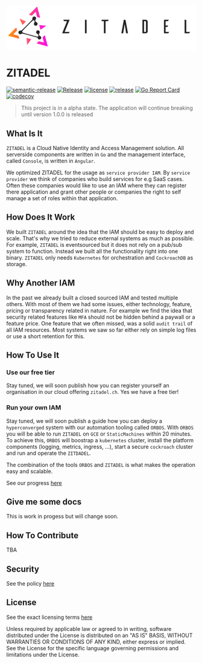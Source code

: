 ![ZITADEL](./docs/img/zitadel-logo-oneline-lightdesign@2x.png)

# ZITADEL

[![semantic-release](https://img.shields.io/badge/%20%20%F0%9F%93%A6%F0%9F%9A%80-semantic--release-e10079.svg)](https://github.com/semantic-release/semantic-release)
[![Release](https://github.com/caos/zitadel/workflows/Release/badge.svg)](https://github.com/caos/zitadel/actions)
[![license](https://badgen.net/github/license/caos/zitadel/)](https://github.com/caos/zitadel/blob/master/LICENSE)
[![release](https://badgen.net/github/release/caos/zitadel/stable)](https://github.com/caos/zitadel/releases)
[![Go Report Card](https://goreportcard.com/badge/github.com/caos/zitadel)](https://goreportcard.com/report/github.com/caos/zitadel)
[![codecov](https://codecov.io/gh/caos/zitadel/branch/master/graph/badge.svg)](https://codecov.io/gh/caos/zitadel)

> This project is in a alpha state. The application will continue breaking until version 1.0.0 is released

## What Is It

`ZITADEL` is a Cloud Native Identity and Access Management solution. All serverside components are written in `Go` and the management interface, called `Console`, is written in `Angular`.

We optimized ZITADEL for the usage as `service provider IAM`. By `service provider` we think of companies who build services for e.g SaaS cases. Often these companies would like to use an IAM where they can register there application and grant other people or companies the right to self manage a set of roles within that application.

## How Does It Work

We built `ZITADEL` around the idea that the IAM should be easy to deploy and scale. That's why we tried to reduce external systems as much as possible.
For example, `ZITADEL` is eventsourced but it does not rely on a pub/sub system to function. Instead we built all the functionality right into one binary.
`ZITADEL` only needs `Kubernetes` for orchestration and `CockroachDB` as storage.

## Why Another IAM

In the past we already built a closed sourced IAM and tested multiple others. With most of them we had some issues, either technology, feature, pricing or transparency related in nature. For example we find the idea that security related features like `MFA` should not be hidden behind a paywall or a feature price.
One feature that we often missed, was a solid `audit trail` of all IAM resources. Most systems we saw so far either rely on simple log files or use a short retention for this.

## How To Use It

### Use our free tier

Stay tuned, we will soon publish how you can register yourself an organisation in our cloud offering `zitadel.ch`.
Yes we have a free tier!

### Run your own IAM

Stay tuned, we will soon publish a guide how you can deploy a `hyperconverged` system with our automation tooling called `ORBOS`.
With `ORBOS` you will be able to run `ZITADEL` on `GCE` or `StaticMachines` within 20 minutes. To achieve this, `ORBOS` will boostrap a `kubernetes` cluster, install the platform components (logging, metrics, ingress, ...), start a secure `cockroach` cluster and run and operate the `ZITDADEL`.

The combination of the tools `ORBOS` and `ZITADEL` is what makes the operation easy and scalable.

See our progress [here](https://github.com/caos/orbos/pull/256)

## Give me some docs

This is work in progess but will change soon.

## How To Contribute

TBA

## Security

See the policy [here](./SECURITY.md)

## License

See the exact licensing terms [here](./LICENSE)

Unless required by applicable law or agreed to in writing, software distributed under the License is distributed on an "AS IS" BASIS, WITHOUT WARRANTIES OR CONDITIONS OF ANY KIND, either express or implied. See the License for the specific language governing permissions and limitations under the License.
